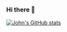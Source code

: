 ### Hi there 👋
[![John's GitHub stats](https://github-readme-stats.vercel.app/api?username=JohnHuangSA&count_private=true)](https://github.com/anuraghazra/github-readme-stats)
<!--
**JohnHuangSA/JohnHuangSA** is a ✨ _special_ ✨ repository because its `README.md` (this file) appears on your GitHub profile.


Here are some ideas to get you started:

- 🔭 I’m currently working on ...
- 🌱 I’m currently learning ...
- 👯 I’m looking to collaborate on ...
- 🤔 I’m looking for help with ...
- 💬 Ask me about ...
- 📫 How to reach me: ...
- 😄 Pronouns: ...
- ⚡ Fun fact: ...
-->
